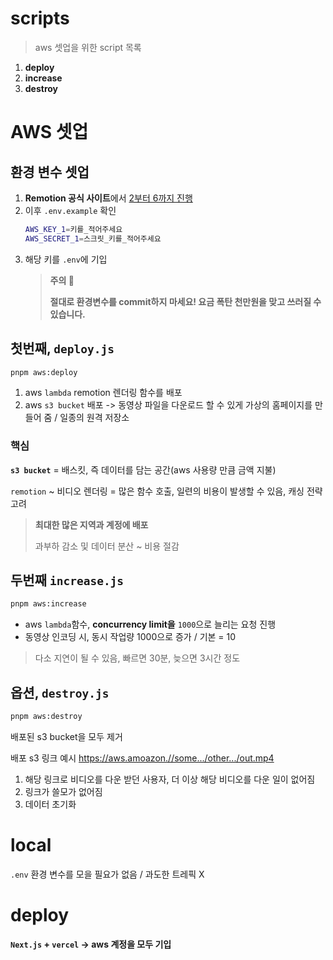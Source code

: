 # scripts

> aws 셋업을 위한 script 목록

1.  **deploy**
2.  **increase**
3.  **destroy**

# AWS 셋업

## 환경 변수 셋업

1. **Remotion 공식 사이트**에서 [2부터 6까지 진행](https://www.remotion.dev/docs/lambda/setup#2-create-role-policy)
2. 이후 `.env.example` 확인
    ```bash
    AWS_KEY_1=키를_적어주세요
    AWS_SECRET_1=스크릿_키를_적어주세요
    ```
3. 해당 키를 `.env`에 기입
    > **주의 🔫**
    >
    > **절대로 환경변수를 commit하지 마세요! 요금 폭탄 천만원을 맞고 쓰러질 수 있습니다.**

## 첫번째, `deploy.js`

```bash
pnpm aws:deploy
```

1. aws `lambda` remotion 렌더링 함수를 배포
2. aws `s3 bucket` 배포 -> 동영상 파일을 다운로드 할 수 있게 가상의 홈페이지를 만들어 줌 / 일종의 원격 저장소

### 핵심

**`s3 bucket`** = 배스킷, 즉 데이터를 담는 공간(aws 사용량 만큼 금액 지불)

`remotion` ~ 비디오 렌더링 = 많은 함수 호출, 일련의 비용이 발생할 수 있음, 캐싱 전략 고려

> **최대한 많은 지역과 계정에 배포**
>
> 과부하 감소 및 데이터 분산 ~ 비용 절감

## 두번째 `increase.js`

```bash
pnpm aws:increase
```

-   aws `lambda`함수, **concurrency limit을** `1000`으로 늘리는 요청 진행
-   동영상 인코딩 시, 동시 작업량 1000으로 증가 / 기본 = 10

> 다소 지연이 될 수 있음, 빠르면 30분, 늦으면 3시간 정도

## 옵션, `destroy.js`

```bash
pnpm aws:destroy
```

배포된 s3 bucket을 모두 제거

배포 s3 링크 예시 https://aws.amoazon.//some.../other.../out.mp4

1. 해당 링크로 비디오를 다운 받던 사용자, 더 이상 해당 비디오를 다운 일이 없어짐
2. 링크가 쓸모가 없어짐
3. 데이터 초기화

# local

`.env` 환경 변수를 모을 필요가 없음 / 과도한 트레픽 X

# deploy

**`Next.js` + `vercel` -> aws 계정을 모두 기입**
